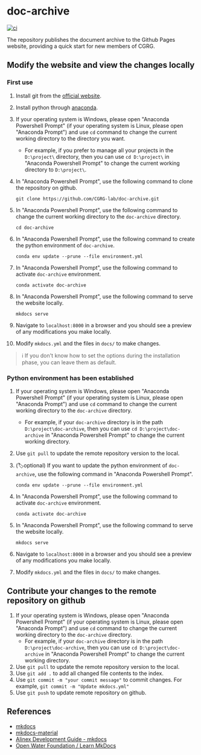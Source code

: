 # doc-archive

[![ci](https://github.com/CGRG-lab/doc-archive/actions/workflows/ci.yml/badge.svg)](https://github.com/CGRG-lab/doc-archive/actions/workflows/ci.yml)

The repository publishes the document archive to the Github Pages website, providing a quick start for new members of CGRG.

## Modify the website and view the changes locally
### First use
1. Install git from the [official website](https://git-scm.com/).
2. Install python through [anaconda](https://www.anaconda.com/products/individual).
3. If your operating system is Windows, please open "Anaconda Powershell Prompt" (if your operating system is Linux, please open "Anaconda Prompt") and use `cd` command to change the current working directory to the directory you want.
   - For example, if you prefer to manage all your projects in the `D:\project\` directory, then you can use `cd D:\project\` in "Anaconda Powershell Prompt" to change the current working directory to `D:\project\`.
4. In "Anaconda Powershell Prompt", use the following command to clone the repository on github.
   ```shell
   git clone https://github.com/CGRG-lab/doc-archive.git
   ```
5. In "Anaconda Powershell Prompt", use the following command to change the current working directory to the `doc-archive` directory.
   ```shell
   cd doc-archive
   ```
6. In "Anaconda Powershell Prompt", use the following command to create the python environment of `doc-archive`.
    ```shell
    conda env update --prune --file environment.yml
    ```
7. In "Anaconda Powershell Prompt", use the following command to activate `doc-archive` environment.
    ```shell
    conda activate doc-archive
    ```
8. In "Anaconda Powershell Prompt", use the following command to serve the website locally.
    ```shell
    mkdocs serve
    ```
9. Navigate to `localhost:8000` in a browser and you should see a preview of any modifications you make locally.

10. Modify `mkdocs.yml` and the files in `docs/` to make changes.

> ℹ️ If you don't know how to set the options during the installation phase, you can leave them as default.
### Python environment has been established
1. If your operating system is Windows, please open "Anaconda Powershell Prompt" (if your operating system is Linux, please open "Anaconda Prompt") and use `cd` command to change the current working directory to the `doc-archive` directory.
    - For example, if your `doc-archive` directory is in the path `D:\project\doc-archive`, then you can use `cd D:\project\doc-archive` in "Anaconda Powershell Prompt" to change the current working directory.
2. Use `git pull` to update the remote repository version to the local.
3.  (🏷️optional) If you want to update the python environment of `doc-archive`, use the following command in "Anaconda Powershell Prompt".
    ```shell
    conda env update --prune --file environment.yml
    ```
4. In "Anaconda Powershell Prompt", use the following command to activate `doc-archive` environment.
    ```shell
    conda activate doc-archive
    ```
5. In "Anaconda Powershell Prompt", use the following command to serve the website locally.
    ```shell
    mkdocs serve
    ```
6. Navigate to `localhost:8000` in a browser and you should see a preview of any modifications you make locally.

7.  Modify `mkdocs.yml` and the files in `docs/` to make changes.


## Contribute your changes to the remote repository on github
1. If your operating system is Windows, please open "Anaconda Powershell Prompt" (if your operating system is Linux, please open "Anaconda Prompt") and use `cd` command to change the current working directory to the `doc-archive` directory.
    - For example, if your `doc-archive` directory is in the path `D:\project\doc-archive`, then you can use `cd D:\project\doc-archive` in "Anaconda Powershell Prompt" to change the current working directory.
2. Use `git pull` to update the remote repository version to the local.
3. Use `git add .` to add all changed file contents to the index.
4. Use `git commit -m "your commit message"` to commit changes. For example, `git commit -m "Update mkdocs.yml"`
5. Use `git push` to update remote repository on github.

## References
- [mkdocs](https://www.mkdocs.org/)
- [mkdocs-material](https://squidfunk.github.io/mkdocs-material/)
- [Alinex Development Guide - mkdocs](https://alinex.gitlab.io/env/mkdocs/)
- [Open Water Foundation / Learn MkDocs](http://learn.openwaterfoundation.org/owf-learn-mkdocs/)